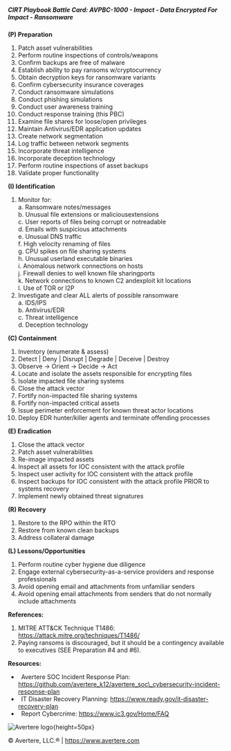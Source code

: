 ##### CIRT Playbook Battle Card: **AVPBC-1000 - Impact - Data Encrypted For Impact - Ransomware**

**(P) Preparation**

1.  Patch asset vulnerabilities
2.  Perform routine inspections of controls/weapons
3.  Confirm backups are free of malware
4.  Establish ability to pay ransoms w/cryptocurrency
5.  Obtain decryption keys for ransomware variants
6.  Confirm cybersecurity insurance coverages
7.  Conduct ransomware simulations
8.  Conduct phishing simulations
9.  Conduct user awareness training
10.  Conduct response training (this PBC)
11.  Examine file shares for loose/open privileges
12.  Maintain Antivirus/EDR application updates
13.  Create network segmentation
14.  Log traffic between network segments
15.  Incorporate threat intelligence
16.  Incorporate deception technology
17.  Perform routine inspections of asset backups
18.  Validate proper functionality

**(I) Identification**

1.  Monitor for:  
    a. Ransomware notes/messages  
    b. Unusual file extensions or maliciousextensions  
    c. User reports of files being corrupt or notreadable  
    d. Emails with suspicious attachments  
    e. Unusual DNS traffic  
    f. High velocity renaming of files  
    g. CPU spikes on file sharing systems  
    h. Unusual userland executable binaries  
    i. Anomalous network connections on hosts  
    j. Firewall denies to well known file sharingports  
    k. Network connections to known C2 andexploit kit locations  
    l. Use of TOR or I2P
2.  Investigate and clear ALL alerts of possible ransomware  
    a. IDS/IPS  
    b. Antivirus/EDR  
    c. Threat intelligence  
    d. Deception technology

**(C) Containment**

1.  Inventory (enumerate & assess)
2.  Detect | Deny | Disrupt | Degrade | Deceive | Destroy
3.  Observe -> Orient -> Decide -> Act
4.  Locate and isolate the assets responsible for encrypting files
5.  Isolate impacted file sharing systems
6.  Close the attack vector
7.  Fortify non-impacted file sharing systems
8.  Fortify non-impacted critical assets
9.  Issue perimeter enforcement for known threat actor locations
10.  Deploy EDR hunter/killer agents and terminate offending processes

**(E) Eradication**

1.  Close the attack vector
2.  Patch asset vulnerabilities
3.  Re-image impacted assets
4.  Inspect all assets for IOC consistent with the attack profile
5.  Inspect user activity for IOC consistent with the attack profile
6.  Inspect backups for IOC consistent with the attack profile PRIOR to systems recovery
7.  Implement newly obtained threat signatures

**(R) Recovery**

1.  Restore to the RPO within the RTO
2.  Restore from known clean backups
3.  Address collateral damage

**(L) Lessons/Opportunities**

1.  Perform routine cyber hygiene due diligence
2.  Engage external cybersecurity-as-a-service providers and response professionals
3.  Avoid opening email and attachments from unfamiliar senders
4.  Avoid opening email attachments from senders that do not normally include attachments

**References:**

1.  MITRE ATT&CK Technique T1486: https://attack.mitre.org/techniques/T1486/
2.  Paying ransoms is discouraged, but it should be a contingency available to executives (SEE Preparation #4 and #6).

**Resources:**

*    Avertere SOC Incident Response Plan: https://github.com/avertere_k12/avertere_soc\_cybersecurity-incident-response-plan
*    IT Disaster Recovery Planning: https://www.ready.gov/it-disaster-recovery-plan
*    Report Cybercrime: https://www.ic3.gov/Home/FAQ

![Avertere logo](https://example.com/averttere-logo.jpg){height=50px}

  
© Avertere, LLC.® | https://www.avertere.com
